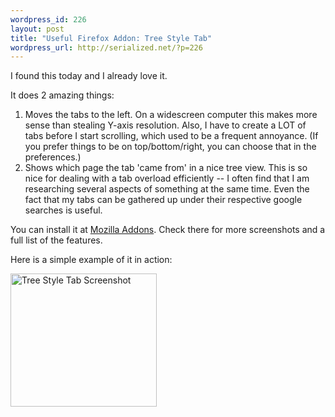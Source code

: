 ```yaml
--- 
wordpress_id: 226
layout: post
title: "Useful Firefox Addon: Tree Style Tab"
wordpress_url: http://serialized.net/?p=226
---
```

I found this today and I already love it.

It does 2 amazing things:
<ol>
<li>Moves the tabs to the left. On a widescreen computer this makes more sense than stealing Y-axis resolution. Also, I have to create a LOT of tabs before I start scrolling, which used to be a frequent annoyance. (If you prefer things to be on top/bottom/right, you can choose that in the preferences.)</li>
<li>Shows which page the tab 'came from' in a nice tree view. This is so nice for dealing with a tab overload efficiently -- I often find that I am researching several aspects of something at the same time. Even the fact that my tabs can be gathered up under their respective google searches is useful.</li>
</ol>

You can install it at <a href="https://addons.mozilla.org/en-US/firefox/addon/5890">Mozilla Addons</a>. Check there for more screenshots and a full list of the features. 

Here is a simple example of it in action:

<img src="http://serialized.net/wp-content/uploads/2009/02/tree-style-tab-sample.jpg" alt="Tree Style Tab Screenshot" border="0" width="234" height="213" />
